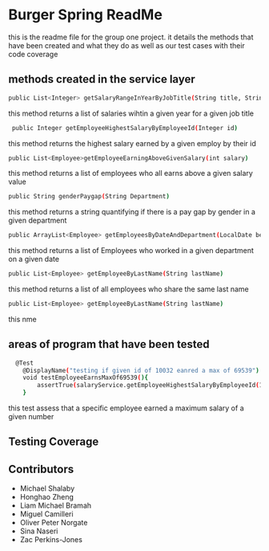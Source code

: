 # Burger Spring ReadMe
this is the readme file for the group one project. it details the methods that have been created and what they do as well as our test cases with their code coverage

## methods created in the service layer

```bash
public List<Integer> getSalaryRangeInYearByJobTitle(String title, String year)
```
this method returns a list of salaries wihtin a given year for a given job title


```bash
 public Integer getEmployeeHighestSalaryByEmployeeId(Integer id) 
```
this method returns the highest salary earned by a given employ by their id


```bash
public List<Employee>getEmployeeEarningAboveGivenSalary(int salary)
```
this method returns a list of employees who all earns above a given salary value

```bash
public String genderPaygap(String Department)
```
this method returns a string quantifying if there is a pay gap by gender in a given department

```bash
public ArrayList<Employee> getEmployeesByDateAndDepartment(LocalDate beofreDate, LocalDate afterDate, String deptName)
```
this method returns a list of Employees who worked in a given department on a given date

```bash
public List<Employee> getEmployeeByLastName(String lastName)
```
this method returns a list of all employees who share the same last name

```bash
public List<Employee> getEmployeeByLastName(String lastName)
```
this nme

## areas of program that have been tested

```bash
  @Test
    @DisplayName("testing if given id of 10032 eanred a max of 69539")
    void testEmployeeEarnsMaxOf69539(){
        assertTrue(salaryService.getEmployeeHighestSalaryByEmployeeId(10032) == 69539);
    }
```
this test assess that a specific employee earned a maximum salary of a given number

## Testing Coverage

## Contributors
- Michael Shalaby
- Honghao Zheng
- Liam Michael Bramah
- Miguel Camilleri
- Oliver Peter Norgate
- Sina Naseri
- Zac Perkins-Jones
